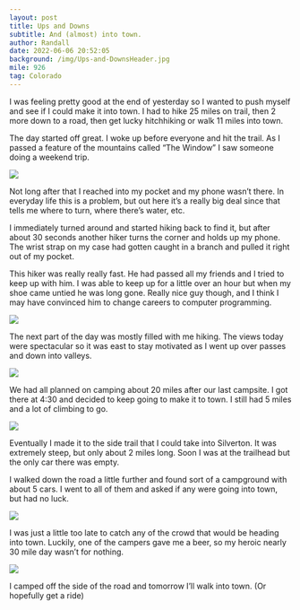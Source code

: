 ```yaml
---
layout: post
title: Ups and Downs
subtitle: And (almost) into town.
author: Randall
date: 2022-06-06 20:52:05
background: /img/Ups-and-DownsHeader.jpg
mile: 926
tag: Colorado
---
```

I was feeling pretty good at the end of yesterday so I wanted to push myself and see if I could make it into town. I had to hike 25 miles on trail, then 2 more down to a road, then get lucky hitchhiking or walk 11 miles into town.

The day started off great. I woke up before everyone and hit the trail. As I passed a feature of the mountains called “The Window” I saw someone doing a weekend trip.

<img src="/img/Ups and Downs0.jpg" class="img-fluid">

Not long after that I reached into my pocket and my phone wasn’t there. In everyday life this is a problem, but out here it’s a really big deal since that tells me where to turn, where there’s water, etc.

I immediately turned around and started hiking back to find it, but after about 30 seconds another hiker turns the corner and holds up my phone. The wrist strap on my case had gotten caught in a branch and pulled it right out of my pocket.

This hiker was really really fast. He had passed all my friends and I tried to keep up with him. I was able to keep up for a little over an hour but when my shoe came untied he was long gone. Really nice guy though, and I think I may have convinced him to change careers to computer programming.

<img src="/img/Ups and Downs1.jpg" class="img-fluid">

The next part of the day was mostly filled with me hiking. The views today were spectacular so it was east to stay motivated as I went up over passes and down into valleys.

<img src="/img/Ups and Downs3.jpg" class="img-fluid">

We had all planned on camping about 20 miles after our last campsite. I got there at 4:30 and decided to keep going to make it to town. I still had 5 miles and a lot of climbing to go.

<img src="/img/Ups and Downs2.jpg" class="img-fluid">

Eventually I made it to the side trail that I could take into Silverton. It was extremely steep, but only about 2 miles long. Soon I was at the trailhead but the only car there was empty.

I walked down the road a little further and found sort of a campground with about 5 cars. I went to all of them and asked if any were going into town, but had no luck.

<img src="/img/Ups and Downs4.jpg" class="img-fluid">

I was just a little too late to catch any of the crowd that would be heading into town. Luckily, one of the campers gave me a beer, so my heroic nearly 30 mile day wasn’t for nothing.

<img src="/img/Ups and Downs5.jpg" class="img-fluid">

I camped off the side of the road and tomorrow I’ll walk into town. (Or hopefully get a ride)